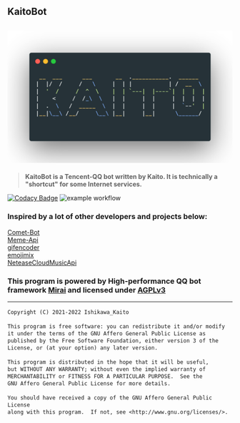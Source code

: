 ## KaitoBot
![](.img/title.png) 
---
> **KaitoBot is a Tencent-QQ bot written by Kaito. It is technically a "shortcut" for some Internet services.**  

[![Codacy Badge](https://app.codacy.com/project/badge/Grade/808691d5db004831b581fb511945e278)](https://www.codacy.com/gh/Ishikawa-Kaito/KaitoBot/dashboard?utm_source=github.com&amp;utm_medium=referral&amp;utm_content=Ishikawa-Kaito/KaitoBot&amp;utm_campaign=Badge_Grade)
![example workflow](https://github.com/Ishikawa-Kaito/KaitoBot/workflows/Build/badge.svg)  
### Inspired by a lot of other developers and projects below:

[Comet-Bot](https://github.com/StarWishsama/Comet-Bot) \
[Meme-Api](https://github.com/D3vd/Meme_Api) \
[gifencoder](https://github.com/square/gifencoder) \
[emojimix](https://github.com/Tikolu/emojimix) \
[NeteaseCloudMusicApi](https://github.com/Binaryify/NeteaseCloudMusicApi)

### This program is powered by High-performance QQ bot framework [Mirai](https://github.com/mamoe/mirai) and licensed under [AGPLv3](https://github.com/Ishikawa-Kaito/KaitoBot/blob/master/LICENSE)

------

    Copyright (C) 2021-2022 Ishikawa_Kaito
    
    This program is free software: you can redistribute it and/or modify
    it under the terms of the GNU Affero General Public License as
    published by the Free Software Foundation, either version 3 of the
    License, or (at your option) any later version.
    
    This program is distributed in the hope that it will be useful,
    but WITHOUT ANY WARRANTY; without even the implied warranty of
    MERCHANTABILITY or FITNESS FOR A PARTICULAR PURPOSE.  See the
    GNU Affero General Public License for more details.
    
    You should have received a copy of the GNU Affero General Public License
    along with this program.  If not, see <http://www.gnu.org/licenses/>.
